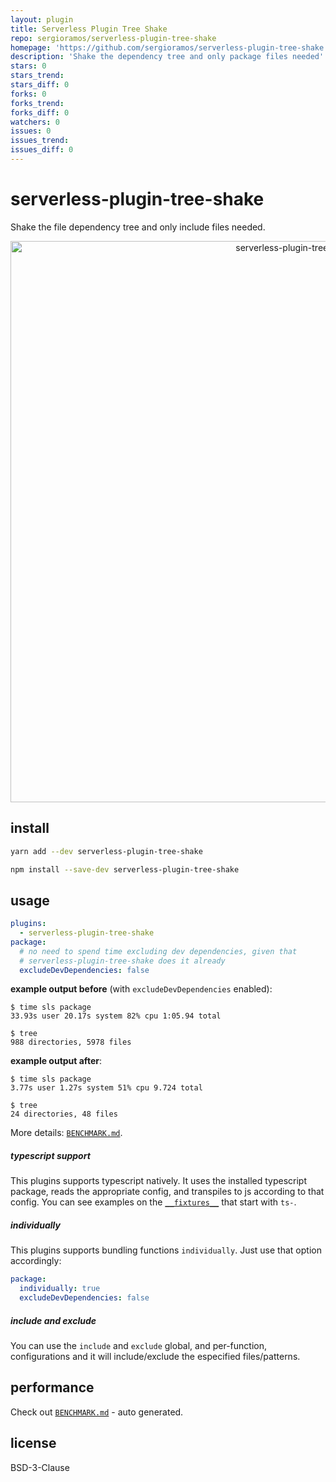 ```yaml
---
layout: plugin
title: Serverless Plugin Tree Shake
repo: sergioramos/serverless-plugin-tree-shake
homepage: 'https://github.com/sergioramos/serverless-plugin-tree-shake'
description: 'Shake the dependency tree and only package files needed'
stars: 0
stars_trend: 
stars_diff: 0
forks: 0
forks_trend: 
forks_diff: 0
watchers: 0
issues: 0
issues_trend: 
issues_diff: 0
---
```



# serverless-plugin-tree-shake

Shake the file dependency tree and only include files needed.

<div align="center">
  <img width="898" src="media/cover.svg" alt="serverless-plugin-tree-shake">
</div>

## install

```bash
yarn add --dev serverless-plugin-tree-shake
```

```bash
npm install --save-dev serverless-plugin-tree-shake
```

## usage

```yaml
plugins:
  - serverless-plugin-tree-shake
package:
  # no need to spend time excluding dev dependencies, given that
  # serverless-plugin-tree-shake does it already
  excludeDevDependencies: false
```

**example output before** (with `excludeDevDependencies` enabled):

```
$ time sls package
33.93s user 20.17s system 82% cpu 1:05.94 total
```

```
$ tree
988 directories, 5978 files
```

**example output after**:

```
$ time sls package
3.77s user 1.27s system 51% cpu 9.724 total
```

```
$ tree
24 directories, 48 files
```

More details: [`BENCHMARK.md`](./BENCHMARK.md).

##### typescript support

This plugins supports typescript natively. It uses the installed typescript package, reads the appropriate config, and transpiles to js according to that config. You can see examples on the [`__fixtures__`](./test/__fixtures__) that start with `ts-`.

##### individually

This plugins supports bundling functions `individually`. Just use that option accordingly:

```yaml
package:
  individually: true
  excludeDevDependencies: false
```

##### include and exclude

You can use the `include` and `exclude` global, and per-function, configurations and it will include/exclude the especified files/patterns.

## performance

Check out [`BENCHMARK.md`](./BENCHMARK.md) - auto generated.

## license

BSD-3-Clause
